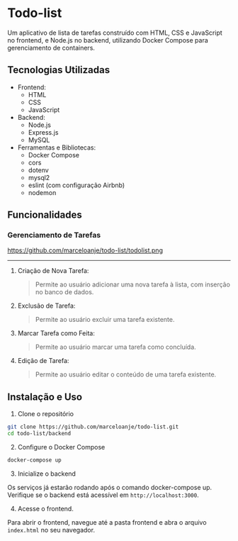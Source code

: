 # Todo-list

Um aplicativo de lista de tarefas construído com HTML, CSS e JavaScript no frontend, e Node.js no backend, utilizando Docker Compose para gerenciamento de containers.

## Tecnologias Utilizadas

-   Frontend:
    -   HTML
    -   CSS
    -   JavaScript
-   Backend:
    -   Node.js
    -   Express.js
    -   MySQL
-   Ferramentas e Bibliotecas:
    -   Docker Compose
    -   cors
    -   dotenv
    -   mysql2
    -   eslint (com configuração Airbnb)
    -   nodemon

## Funcionalidades

### Gerenciamento de Tarefas

https://github.com/marceloanje/todo-list/todolist.png

---

1. Criação de Nova Tarefa:

    > Permite ao usuário adicionar uma nova tarefa à lista, com inserção no banco de dados.

2. Exclusão de Tarefa:

    > Permite ao usuário excluir uma tarefa existente.

3. Marcar Tarefa como Feita:

    > Permite ao usuário marcar uma tarefa como concluída.

4. Edição de Tarefa:
    > Permite ao usuário editar o conteúdo de uma tarefa existente.

## Instalação e Uso

1. Clone o repositório

```bash
git clone https://github.com/marceloanje/todo-list.git
cd todo-list/backend
```

2. Configure o Docker Compose

```bash
docker-compose up
```

3. Inicialize o backend

Os serviços já estarão rodando após o comando docker-compose up. Verifique se o backend está acessível em `http://localhost:3000`.

4. Acesse o frontend.

Para abrir o frontend, navegue até a pasta frontend e abra o arquivo `index.html` no seu navegador.
